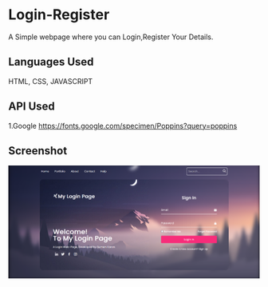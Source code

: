 
# Login-Register

A Simple webpage where you can Login,Register Your Details.


## Languages Used
HTML,
CSS,
JAVASCRIPT

## API Used

1.Google https://fonts.google.com/specimen/Poppins?query=poppins

## Screenshot

![App Screenshot](https://github.com/karanSuman/Login-Register/blob/main/Screenshot.png)
